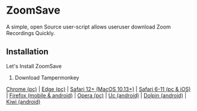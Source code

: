 
# ZoomSave

A simple, open Source user-script allows useruser download Zoom Recordings Quickly.


## Installation

Let's Install ZoomSave

1. Download Tampermonkey

[Chrome (pc)](https://chrome.google.com/webstore/detail/dhdgffkkebhmkfjojejmpbldmpobfkfo) | [Edge (pc)](https://microsoftedge.microsoft.com/addons/detail/iikmkjmpaadaobahmlepeloendndfphd) | [Safari 12+ (MacOS 10.13+)](https://apps.apple.com/app/apple-store/id1482490089?pt=117945903&ct=tm.net&mt=8) | [Safari 6-11 (pc & iOS)](https://safari.tampermonkey.net/tampermonkey.safariextz) | [Firefox (mobile & android)](https://addons.mozilla.org/en-US/firefox/addon/tampermonkey/)  | [Opera (pc)](https://addons.opera.com/extensions/details/tampermonkey-beta/)  | [Uc (android)](https://play.google.com/store/apps/details?id=net.tampermonkey.uc) | [Dolpin (android)](https://play.google.com/store/apps/details?id=net.tampermonkey.dolphin)  | [Kiwi (android)](https://chrome.google.com/webstore/detail/tampermonkey/dhdgffkkebhmkfjojejmpbldmpobfkfo)